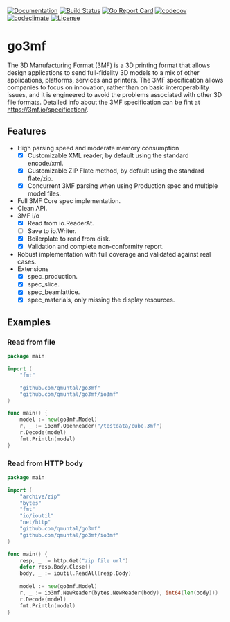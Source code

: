 [![Documentation](https://godoc.org/github.com/qmuntal/go3mf?status.svg)](https://godoc.org/github.com/qmuntal/go3mf)
[![Build Status](https://travis-ci.org/qmuntal/go3mf.svg?branch=master)](https://travis-ci.org/qmuntal/go3mf)
[![Go Report Card](https://goreportcard.com/badge/github.com/qmuntal/go3mf)](https://goreportcard.com/report/github.com/qmuntal/go3mf)
[![codecov](https://coveralls.io/repos/github/qmuntal/go3mf/badge.svg)](https://coveralls.io/github/qmuntal/go3mf?branch=master)
[![codeclimate](https://codeclimate.com/github/qmuntal/go3mf/badges/gpa.svg)](https://codeclimate.com/github/qmuntal/go3mf)
[![License](https://img.shields.io/badge/License-BSD%202--Clause-orange.svg)](https://opensource.org/licenses/BSD-2-Clause)

# go3mf
The 3D Manufacturing Format (3MF) is a 3D printing format that allows design applications to send full-fidelity 3D models to a mix of other applications, platforms, services and printers. The 3MF specification allows companies to focus on innovation, rather than on basic interoperability issues, and it is engineered to avoid the problems associated with other 3D file formats. Detailed info about the 3MF specification can be fint at https://3mf.io/specification/.

## Features
* High parsing speed and moderate memory consumption
  * [x] Customizable XML reader, by default using the standard encode/xml.
  * [x] Customizable ZIP Flate method, by default using the standard flate/zip.
  * [x] Concurrent 3MF parsing when using Production spec and multiple model files.
* Full 3MF Core spec implementation.
* Clean API.
* 3MF i/o
  * [x] Read from io.ReaderAt.
  * [ ] Save to io.Writer.
  * [x] Boilerplate to read from disk.
  * [x] Validation and complete non-conformity report.
* Robust implementation with full coverage and validated against real cases.
* Extensions
  * [x] spec_production.
  * [x] spec_slice.
  * [x] spec_beamlattice.
  * [x] spec_materials, only missing the display resources.

## Examples
### Read from file
```go
package main

import (
	"fmt"

	"github.com/qmuntal/go3mf"
	"github.com/qmuntal/go3mf/io3mf"
)

func main() {
	model := new(go3mf.Model)
	r, _ := io3mf.OpenReader("/testdata/cube.3mf")
	r.Decode(model)
	fmt.Println(model)
}
```
### Read from HTTP body
```go
package main

import (
    "archive/zip"
    "bytes"
    "fmt"
    "io/ioutil"
    "net/http"
    "github.com/qmuntal/go3mf"
    "github.com/qmuntal/go3mf/io3mf"
)

func main() {
    resp, _ := http.Get("zip file url")
    defer resp.Body.Close()
    body, _ := ioutil.ReadAll(resp.Body)
    
    model := new(go3mf.Model)
    r, _ := io3mf.NewReader(bytes.NewReader(body), int64(len(body)))
    r.Decode(model)
    fmt.Println(model)
}
```
